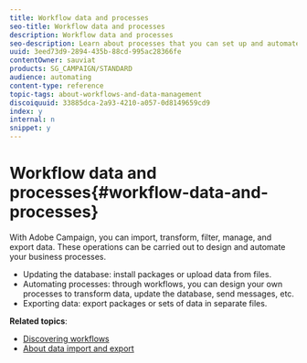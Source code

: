 ```yaml
---
title: Workflow data and processes
seo-title: Workflow data and processes
description: Workflow data and processes
seo-description: Learn about processes that you can set up and automate with Adobe Campaign.
uuid: 3eed73d9-2894-435b-88cd-995ac28366fe
contentOwner: sauviat
products: SG_CAMPAIGN/STANDARD
audience: automating
content-type: reference
topic-tags: about-workflows-and-data-management
discoiquuid: 33885dca-2a93-4210-a057-0d8149659cd9
index: y
internal: n
snippet: y
---
```


# Workflow data and processes{#workflow-data-and-processes}

With Adobe Campaign, you can import, transform, filter, manage, and export data. These operations can be carried out to design and automate your business processes.

* Updating the database: install packages or upload data from files.
* Automating processes: through workflows, you can design your own processes to transform data, update the database, send messages, etc.
* Exporting data: export packages or sets of data in separate files.

**Related topics**:

* [Discovering workflows](../../automating/using/discovering-workflows.md)
* [About data import and export](../../automating/using/about-data-import-and-export.md)

